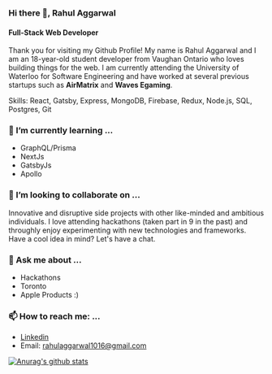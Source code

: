 ### Hi there 👋, Rahul Aggarwal
#### Full-Stack Web Developer
Thank you for visiting my Github Profile! My name is Rahul Aggarwal and I am an 18-year-old student developer from Vaughan Ontario who loves building things for the web. I am currently attending the University of Waterloo for Software Engineering and have worked at several previous startups such as **AirMatrix** and **Waves Egaming**. 

Skills: React, Gatsby, Express, MongoDB, Firebase, Redux, Node.js, SQL, Postgres, Git
### 🌱 I’m currently learning ...

- GraphQL/Prisma 
- NextJs
- GatsbyJs
- Apollo

### 👯 I’m looking to collaborate on ...

Innovative and disruptive side projects with other like-minded and ambitious individuals. I love attending hackathons (taken part in 9 in the past) and throughly enjoy experimenting with new technologies and frameworks. Have a cool idea in mind? Let's have a chat. 

### 💬 Ask me about ...

- Hackathons
- Toronto
- Apple Products :)

### 📫 How to reach me: ...

- [Linkedin](https://www.linkedin.com/in/rahul1016/) 
- Email: rahulaggarwal1016@gmail.com

[![Anurag's github stats](https://github-readme-stats.vercel.app/api?username=RahulAggarwal1016)](https://github.com/anuraghazra/github-readme-stats)
